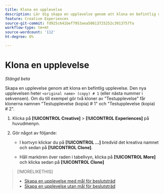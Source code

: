 ```yaml
---
title: Klona en upplevelse
description: Lär dig skapa en upplevelse genom att klona en befintlig upplevelse.
feature: Creative Experiences
source-git-commit: fd925c641bef7953aea50813725252c3913757fa
workflow-type: tm+mt
source-wordcount: '112'
ht-degree: 0%

---
```


# Klona en upplevelse

<!-- "Duplicate" like for creatives and bundles? If we change this, change text throughout -->

*Stängd beta*

Skapa en upplevelse genom att klona en befintlig upplevelse. Den nya upplevelsen heter `<original name> (copy) # 1` (eller nästa nummer i sekvensen). Om du till exempel gör två kloner av &quot;Testupplevelse&quot; får klonerna namnen &quot;Testupplevelse (kopia) # 1&quot; och &quot;Testupplevelse (kopia) # 2&quot;.

1. Klicka på **[!UICONTROL Creative]** > **[!UICONTROL Experiences]** på huvudmenyn.

1. Gör något av följande:

   * I kortvyn klickar du på **[!UICONTROL ...]** bredvid det kreativa namnet och sedan på **[!UICONTROL Clone]**.

   * Håll markören över raden i tabellvyn, klicka på **[!UICONTROL More]** och klicka sedan på **[!UICONTROL Clone]**

>[!MORELIKETHIS]
>
>* [Skapa en upplevelse med mål för beslutsträd](experience-create-targeting.md)
>* [Skapa en upplevelse utan mål för beslutsträd](experience-create-no-targeting.md)

